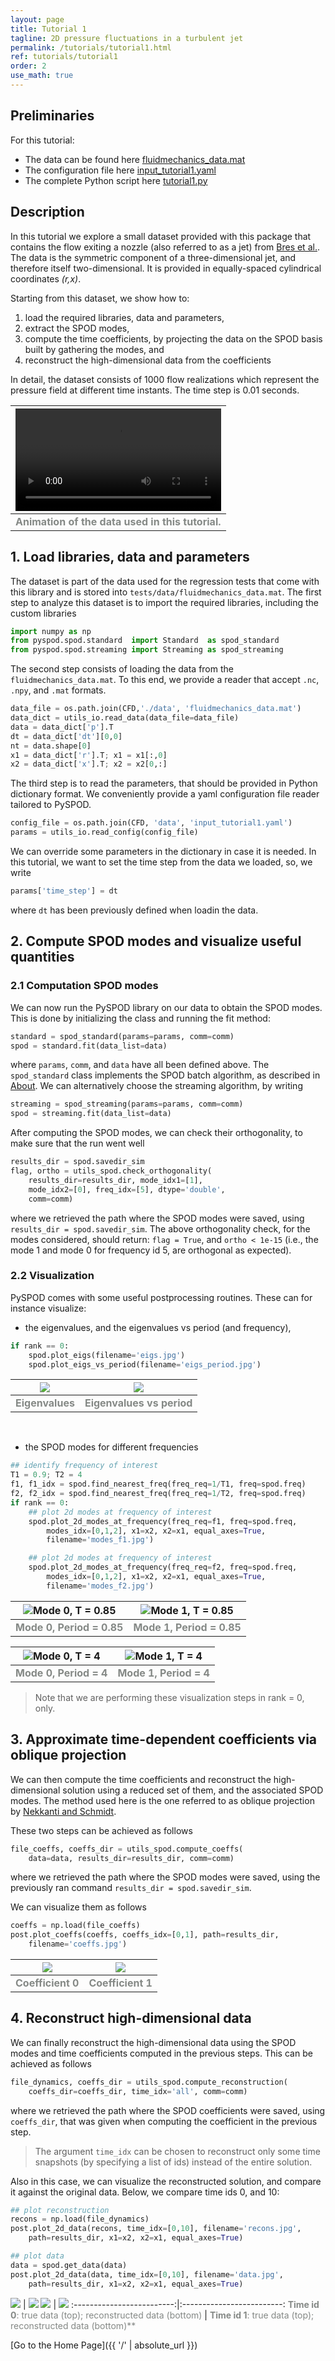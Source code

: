 ```yaml
---
layout: page
title: Tutorial 1
tagline: 2D pressure fluctuations in a turbulent jet
permalink: /tutorials/tutorial1.html
ref: tutorials/tutorial1
order: 2
use_math: true
---
```


## Preliminaries

For this tutorial:

- The data can be found here [fluidmechanics_data.mat](https://github.com/mathe-lab/PySPOD/blob/7ec12b3b6e79e162acb2c79a79ef7eb78ec5a769/tests/data/fluidmechanics_data.mat)
- The configuration file here [input_tutorial1.yaml](https://github.com/mathe-lab/PySPOD/blob/7ec12b3b6e79e162acb2c79a79ef7eb78ec5a769/tests/data/input_tutorial1.yaml)
- The complete Python script here [tutorial1.py](https://github.com/mathe-lab/PySPOD/blob/7ec12b3b6e79e162acb2c79a79ef7eb78ec5a769/tutorials/tutorial1/tutorial1.py)


## Description

In this tutorial we explore a small dataset provided with this package
that contains the flow exiting a nozzle (also referred to as a jet) 
from [Bres et al.](https://www.cambridge.org/core/journals/journal-of-fluid-mechanics/article/abs/importance-of-the-nozzleexit-boundarylayer-state-in-subsonic-turbulent-jets/1202408D48E0FC3CB31BC9E9D7DE3BD4).
The data is the symmetric component of a three-dimensional jet, 
and therefore itself two-dimensional. It is provided in equally-spaced
cylindrical coordinates _(r,x)_. 

Starting from this dataset, we show how to:

1. load the required libraries, data and parameters,
2. extract the SPOD modes,
3. compute the time coefficients, by projecting the
data on the SPOD basis built by gathering the modes, and
4. reconstruct the high-dimensional data from the coefficients

In detail, the dataset consists of 1000 flow realizations
which represent the pressure field at different time instants.
The time step is 0.01 seconds.


<table>
    <thead>
        <tr>
            <th>
                <video controls="true" width="100%"> 
                    <source src="../figures/tutorial1/data_video.mp4" type="video/mp4"/> 
                </video>
            </th>
        </tr>
    </thead>
    <tbody>
        <tr>
            <td style="text-align: center">
                <span style="color:#858986;"> <strong>Animation of the data used in this tutorial.</strong></span>
            </td>
        </tr>
    </tbody>
</table>

## 1. Load libraries, data and parameters

The dataset is part of the data used for the regression tests that come
with this library and is stored into `tests/data/fluidmechanics_data.mat`.
The first step to analyze this dataset is to import the required libraries,
including the custom libraries

```python
import numpy as np
from pyspod.spod.standard  import Standard  as spod_standard
from pyspod.spod.streaming import Streaming as spod_streaming
```

The second step consists of loading the data from the `fluidmechanics_data.mat`.
To this end, we provide a reader that accept `.nc`, `.npy`, and `.mat` formats.

```python
data_file = os.path.join(CFD,'./data', 'fluidmechanics_data.mat')
data_dict = utils_io.read_data(data_file=data_file)
data = data_dict['p'].T
dt = data_dict['dt'][0,0]
nt = data.shape[0]
x1 = data_dict['r'].T; x1 = x1[:,0]
x2 = data_dict['x'].T; x2 = x2[0,:]
```

The third step is to read the parameters, that should be provided
in Python dictionary format. We conveniently provide a yaml configuration
file reader tailored to PySPOD.

```python
config_file = os.path.join(CFD, 'data', 'input_tutorial1.yaml')
params = utils_io.read_config(config_file)
```

We can override some parameters in the dictionary in case it is needed.
In this tutorial, we want to set the time step from the data we loaded,
so, we write

```python
params['time_step'] = dt
```

where `dt` has been previously defined when loadin the data.

## 2. Compute SPOD modes and visualize useful quantities

### 2.1 Computation SPOD modes
We can now run the PySPOD library on our data to obtain the SPOD
modes. This is done by initializing the class and running the
fit method:

```python
standard = spod_standard(params=params, comm=comm)
spod = standard.fit(data_list=data)
```

where `params`, `comm`, and `data` have all been defined above.
The `spod_standard` class implements the SPOD batch algorithm,
as described in [About](/about). We can alternatively choose
the streaming algorithm, by writing

```python
streaming = spod_streaming(params=params, comm=comm)
spod = streaming.fit(data_list=data)
```

After computing the SPOD modes, we can check their orthogonality,
to make sure that the run went well

```python
results_dir = spod.savedir_sim
flag, ortho = utils_spod.check_orthogonality(
    results_dir=results_dir, mode_idx1=[1],
    mode_idx2=[0], freq_idx=[5], dtype='double',
    comm=comm)
```

where we retrieved the path where the SPOD modes were saved, using
`results_dir = spod.savedir_sim`. The above orthogonality check,
for the modes considered, should return: `flag = True`, and `ortho < 1e-15`
(i.e., the mode 1 and mode 0 for frequency id 5, are orthogonal as expected).

### 2.2 Visualization

PySPOD comes with some useful postprocessing routines.
These can for instance visualize:

- the eigenvalues, and the eigenvalues vs period (and frequency),
```python
if rank == 0:
    spod.plot_eigs(filename='eigs.jpg')
    spod.plot_eigs_vs_period(filename='eigs_period.jpg')
```

![](./figures/tutorial1/eigs.jpg) | ![](./figures/tutorial1/eigs_period.jpg)
:-------------------------:|:-------------------------:
<span style="color:#858986;"> **Eigenvalues**</span> | <span style="color:#858986;"> **Eigenvalues vs period**</span>

<br/>

- the SPOD modes for different frequencies
```python
## identify frequency of interest
T1 = 0.9; T2 = 4
f1, f1_idx = spod.find_nearest_freq(freq_req=1/T1, freq=spod.freq)
f2, f2_idx = spod.find_nearest_freq(freq_req=1/T2, freq=spod.freq)
if rank == 0:
    ## plot 2d modes at frequency of interest
    spod.plot_2d_modes_at_frequency(freq_req=f1, freq=spod.freq,
        modes_idx=[0,1,2], x1=x2, x2=x1, equal_axes=True,
        filename='modes_f1.jpg')

    ## plot 2d modes at frequency of interest
    spod.plot_2d_modes_at_frequency(freq_req=f2, freq=spod.freq,
        modes_idx=[0,1,2], x1=x2, x2=x1, equal_axes=True,
        filename='modes_f2.jpg')
```

![Mode 0, T = 0.85](./figures/tutorial1/mode0_f1.jpg) | ![Mode 1, T = 0.85](./figures/tutorial1/mode1_f1.jpg)
:-------------------------:|:-------------------------:
<span style="color:#858986;"> **Mode 0, Period = 0.85**</span> | <span style="color:#858986;"> **Mode 1, Period = 0.85**</span>

![Mode 0, T = 4](./figures/tutorial1/mode0_f2.jpg) | ![Mode 1, T = 4](./figures/tutorial1/mode1_f2.jpg)
:-------------------------:|:-------------------------:
<span style="color:#858986;"> **Mode 0, Period = 4**</span> | <span style="color:#858986;"> **Mode 1, Period = 4**</span>

> Note that we are performing these visualization steps in rank = 0, only.


## 3. Approximate time-dependent coefficients via oblique projection

We can then compute the time coefficients and reconstruct the
high-dimensional solution using a reduced set of them, and the
associated SPOD modes. The method used here is the one referred to as oblique projection by [Nekkanti and Schmidt](https://www.cambridge.org/core/journals/journal-of-fluid-mechanics/article/frequencytime-analysis-lowrank-reconstruction-and-denoising-of-turbulent-flows-using-spod/185209DE4D89853B8F3F2D4B9305EFDD).

These two steps can be achieved as follows

```python
file_coeffs, coeffs_dir = utils_spod.compute_coeffs(
    data=data, results_dir=results_dir, comm=comm)
```

where we retrieved the path where the SPOD modes were saved,
using the previously ran command `results_dir = spod.savedir_sim`.

We can visualize them as follows
```python
coeffs = np.load(file_coeffs)
post.plot_coeffs(coeffs, coeffs_idx=[0,1], path=results_dir,
    filename='coeffs.jpg')
```

![](./figures/tutorial1/coeff0.jpg) | ![](./figures/tutorial1/coeff1.jpg)
:-------------------------:|:-------------------------:
<span style="color:#858986;"> **Coefficient 0**</span> | <span style="color:#858986;"> **Coefficient 1**</span>


## 4. Reconstruct high-dimensional data

We can finally reconstruct the high-dimensional data using the
SPOD modes and time coefficients computed in the previous steps.
This can be achieved as follows

```python
file_dynamics, coeffs_dir = utils_spod.compute_reconstruction(
    coeffs_dir=coeffs_dir, time_idx='all', comm=comm)
```    

where we retrieved the path where the SPOD coefficients were saved,
using `coeffs_dir`, that was given when computing the coefficient
in the previous step.

> The argument `time_idx` can be chosen to reconstruct only some
time snapshots (by specifying a list of ids) instead of the entire solution.  

Also in this case, we can visualize the reconstructed solution,
and compare it against the original data. Below, we compare time
ids 0, and 10:

```python
## plot reconstruction
recons = np.load(file_dynamics)
post.plot_2d_data(recons, time_idx=[0,10], filename='recons.jpg',
    path=results_dir, x1=x2, x2=x1, equal_axes=True)

## plot data
data = spod.get_data(data)
post.plot_2d_data(data, time_idx=[0,10], filename='data.jpg',
    path=results_dir, x1=x2, x2=x1, equal_axes=True)
```

![](./figures/tutorial1/data_var0_time0.jpg) | ![](./figures/tutorial1/data_var0_time10.jpg)
![](./figures/tutorial1/recons_var0_time0.jpg) | ![](./figures/tutorial1/recons_var0_time10.jpg)
:-------------------------:|:-------------------------:
<span style="color:#858986;"> **Time id 0**: true data (top); reconstructed data (bottom)</span> | <span style="color:#858986;"> **Time id 1**: true data (top); reconstructed data (bottom)**</span>



[Go to the Home Page]({{ '/' | absolute_url }})
